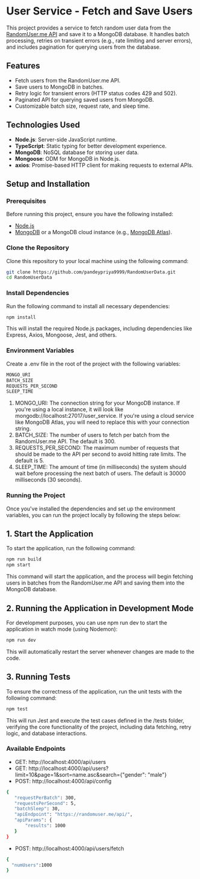 # User Service - Fetch and Save Users

This project provides a service to fetch random user data from the [RandomUser.me API](https://randomuser.me) and save it to a MongoDB database. It handles batch processing, retries on transient errors (e.g., rate limiting and server errors), and includes pagination for querying users from the database.

## Features

- Fetch users from the RandomUser.me API.
- Save users to MongoDB in batches.
- Retry logic for transient errors (HTTP status codes 429 and 502).
- Paginated API for querying saved users from MongoDB.
- Customizable batch size, request rate, and sleep time.

## Technologies Used

- **Node.js**: Server-side JavaScript runtime.
- **TypeScript**: Static typing for better development experience.
- **MongoDB**: NoSQL database for storing user data.
- **Mongoose**: ODM for MongoDB in Node.js.
- **axios**: Promise-based HTTP client for making requests to external APIs.

## Setup and Installation

### Prerequisites

Before running this project, ensure you have the following installed:
- [Node.js](https://nodejs.org/en/)
- [MongoDB](https://www.mongodb.com/try/download/community) or a MongoDB cloud instance (e.g., [MongoDB Atlas](https://www.mongodb.com/cloud/atlas)).

### Clone the Repository

Clone this repository to your local machine using the following command:

```bash
git clone https://github.com/pandeypriya9999/RandomUserData.git
cd RandomUserData
```

### Install Dependencies

Run the following command to install all necessary dependencies:
```bash
npm install
```

This will install the required Node.js packages, including dependencies like Express, Axios, Mongoose, Jest, and others.

### Environment Variables
Create a .env file in the root of the project with the following variables:

```bash
MONGO_URI
BATCH_SIZE                        
REQUESTS_PER_SECOND                        
SLEEP_TIME
```

1. MONGO_URI: The connection string for your MongoDB instance. If you're using a local instance, it will look like mongodb://localhost:27017/user_service. If you're using a cloud service like MongoDB Atlas, you will need to replace this with your connection string.
2. BATCH_SIZE: The number of users to fetch per batch from the RandomUser.me API. The default is 300.
3. REQUESTS_PER_SECOND: The maximum number of requests that should be made to the API per second to avoid hitting rate limits. The default is 5.
4. SLEEP_TIME: The amount of time (in milliseconds) the system should wait before processing the next batch of users. The default is 30000 milliseconds (30 seconds).

### Running the Project

Once you've installed the dependencies and set up the environment variables, you can run the project locally by following the steps below:

## 1. Start the Application

To start the application, run the following command:
```bash
npm run build
npm start
```

This command will start the application, and the process will begin fetching users in batches from the RandomUser.me API and saving them into the MongoDB database.

## 2. Running the Application in Development Mode

For development purposes, you can use npm run dev to start the application in watch mode (using Nodemon):

```bash
npm run dev
```

This will automatically restart the server whenever changes are made to the code.

## 3. Running Tests

To ensure the correctness of the application, run the unit tests with the following command:
```bash
npm test
```

This will run Jest and execute the test cases defined in the /tests folder, verifying the core functionality of the project, including data fetching, retry logic, and database interactions.

### Available Endpoints

- GET: http://localhost:4000/api/users
- GET: http://localhost:4000/api/users?limit=10&page=1&sort=name.asc&search={"gender": "male"}
- POST: http://localhost:4000/api/config

```bash
{
   "requestPerBatch": 300,
   "requestsPerSecond": 5,
   "batchSleep": 30,
   "apiEndpoint": "https://randomuser.me/api/",
   "apiParams": {
       "results": 1000
   }
}
```

- POST: http://localhost:4000/api/users/fetch
```bash
{
  "numUsers":1000
}
```
